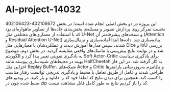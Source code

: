 # AI-project-14032
402106423-402106672
این پروژه در دو بخش اصلی انجام شده است؛ در بخش نخست تمرکز روی پردازش تصویر و مسئله‌ی بخش‌بندی جاده‌ها از تصاویر ماهواره‌ای بود که با استفاده از معماری‌های مختلفی مثل U-Net و نسخه‌های پیشرفته‌تر آن (Attention و Residual Attention U-Net) پیاده‌سازی شد. داده‌ها ابتدا آماده‌سازی و نرمال‌سازی شدند، سپس مدل‌ها آموزش دیدند و عملکردشان با معیارهایی مثل Dice و IoU بررسی شد و در نهایت نتایج پیش‌بینی با ماسک‌های واقعی مقایسه گردید. در بخش دوم، موضوع به یادگیری تقویتی تغییر پیدا کرد و الگوریتم Soft Actor-Critic برای یادگیری سیاست بهینه در محیط‌های شبیه‌سازی پیوسته مانند HalfCheetah به کار گرفته شد. در این فاز اجزایی مثل Replay Buffer، شبکه‌های Actor و Critic و مکانیزم به‌روزرسانی پارامترها طراحی شدند و عامل از طریق تعامل با محیط و یادگیری تدریجی توانست رفتار مناسب را کسب کند.
همچنین برای دیدن نتایج کد لطفا خود کد را دانلود و باز کنید. در ویدیو های ضبط شده چون در zip کد را باز کردیم نتایج به طور کامل قابل مشاهده نیست.
